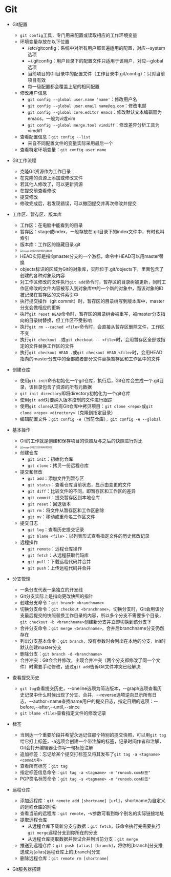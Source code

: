 # Git

* Git配置
  * `git config`工具，专门用来配置或读取相应的工作环境变量
  * 环境变量存放在以下位置
    * /etc/gitconfig：系统中对所有用户都普遍适用的配置，对应--system选项
    * ~/.gitconfig：用户目录下的配置文件只适用于该用户，对应--global选项
    * 当前项目的Git目录中的配置文件（工作目录中.git/config）：只对当前项目有效
    * 每一级配置都会覆盖上层的相同配置
  * 修改用户信息
    * `git config --global user.name 'name'`：修改用户名
    * `git config --global user.email name@qq.com`：修改电邮
    * `git config --global core.editor emacs`：修改默认文本编辑器为emacs，一般为vi或vim
    * `git config --global merge.tool vimdiff`：修改差异分析工具为vimdiff
  * 查看配置信息：`git config --list`
    * 来自不同配置文件的变量实际采用最后一个
  * 查看特定环境变量：`git config user.name`

* Git工作流程
  * 克隆Git资源作为工作目录
  * 在克隆的资源上添加或修改文件
  * 若其他人修改了，可以更新资源
  * 在提交前查看修改
  * 提交修改
  * 修改完成后，若发现错误，可以撤回提交并再次修改并提交
* 工作区、暂存区、版本库
  * 工作区：在电脑中能看到的目录
  * 暂存区：stage或index，一般存放在.git目录下的index文件中，有时也叫索引
  * 版本库：工作区的隐藏目录.git
  * <img src="C:\Users\Desire\AppData\Roaming\Typora\typora-user-images\image-20221229162144823.png" alt="image-20221229162144823" style="zoom:50%;" />
  * HEAD实际是指向master分支的一个游标，命令中HEAD可以用master替换
  * objects标识的区域为Git的对象库，实际位于.git/objects下，里面包含了创建的各种对象及内容
  * 对工作区修改的文件执行`git add`命令时，暂存区的目录树被更新，同时工作区修改的文件内容被写入到对象库中的一个新的对象中，而该对象的ID被记录在暂存区的文件索引中
  * 执行提交操作（git commit）时，暂存区的目录树写到版本库中，master分支会做相应的更新
  * 执行`git reset HEAD`命令时，暂存区的目录树会被重写，被master分支指向的目录树替换，但工作区不受影响
  * 执行`git rm --cached <file>`命令时，会直接从暂存区删除文件，工作区不变
  * 执行`git checkout .`或`git checkout -- <file>`时，会用暂存区全部或指定的文件替换工作区的文件
  * 执行`git checkout HEAD .`或`git checkout HEAD <file>`时，会用HEAD指向的master分支中的全部或者部分文件替换暂存区和工作区中的文件
* 创建仓库
  * 使用`git init`命令初始化一个git仓库，执行后，Git仓库会生成一个.git目录，该目录包含了资源的所有元数据
  * `git init directory`即将directory初始化为一个git仓库
  * 使用`git add`对要纳入版本控制的文件进行跟踪
  * 使用`git clone`从现有Git仓库中拷贝项目：`git clone <repo>`或`git clone <repo> <directory>`（克隆到指定目录）
  * 编辑配置文件：`git config -e`（当前仓库），`git config -e --global`
* 基本操作
  * Git的工作就是创建和保存项目的快照及与之后的快照进行对比
  * <img src="C:\Users\Desire\AppData\Roaming\Typora\typora-user-images\image-20221229164610006.png" alt="image-20221229164610006" style="zoom:50%;" />
  * 创建仓库
    * `git init`：初始化仓库
    * `git clone`：拷贝一份远程仓库
  * 提交和修改
    * `git add`：添加文件到暂存区
    * `git status`：查看仓库当前状态，显示由变更的文件
    * `git diff`：比较文件的不同，即暂存区和工作区的差异
    * `git commit`：提交暂存区到本地仓库
    * `git reset`：回退版本
    * `git rm`：将文件从暂存区和工作区删除
    * `git mv`：移动或重命名工作区文件
  * 提交日志
    * `git log`：查看历史提交记录
    * `git blame <file>`：以列表形式查看指定文件的历史修改记录
  * 远程操作
    * `git remote`：远程仓库操作
    * `git fetch`：从远程获取代码库
    * `git pull`：下载远程代码并合并
    * `git push`：上传远程代码并合并
* 分支管理
  * 一条分支代表一条独立的开发线
  * Git分支实际上是指向更改快照的指针
  * 创建分支命令：`git branch <branchname>`
  * 切换分支命令：`git checkout <branchname>`，切换分支时，Git会用该分支最后提交的快照替换工作目录的内容，所以多个分支不需要多个目录，`git checkout -b <branchname>`创建新分支并立即切换到该分支下
  * 合并分支命令：`git merge <branchname>`，合并后branchname分支仍然存在
  * 列出分支基本命令：`git branch`，没有参数时会列出在本地的分支，init时默认创建master分支
  * 删除分支：`git branch -d <branchname>`
  * 合并冲突：Git会合并修改，出现合并冲突（两个分支都修改了同一个文件）时需要手动修改，通过`git add`告诉Git文件冲突已经解决
* 查看提交历史
  * `git log`查看提交历史，--oneline选项为简洁版本，--graph选项查看历史记录中什么时候出现了分支、合并，--reverse选项逆向显示所有日志，--author=name查找name用户的提交日志，指定日期的选项：--before,--after,--until,--since
  * `git blame <file>`查看指定文件的修改记录
* 标签
  * 当到达一个重要阶段并希望永远记住那个特别的提交快照，可以用`git tag`给它打上标签，-a选项会创建一个带注解的标签，记录时间作者和注解，Git会打开编辑器让你写一句标签注解
  * 追加标签：忘记给某个提交打标签又将其发布了`git tag -a <tagname> <commit号>`
  * 查看所有标签：`git tag`
  * 指定标签信息命令：`git tag -a <tagname> -m "runoob.com标签"`
  * PGP签名标签命令：`git tag -s <tagname> -m "runoob.com标签"`
* 远程仓库
  * 添加远程库：`git remote add [shortname] [url]`，shortname为自定义的远程仓库的别名
  * 查看当前的远程库：`git remote`，-v参数可看到每个别名的实际链接地址
  * 提取远程仓库
    * 从远程仓库下载新分支与数据：`git fetch`，该命令执行完需要执行`git merge`远程分支到你所在的分支
    * 从远程仓库提取数据并尝试合并到当前分支：`git merge`
  * 推送到远程仓库：`git push [alias] [branch]`，将你的[branch]分支推送成为[alias]远程仓库上的[branch]分支
  * 删除远程仓库：`git remote rm [shortname]`
* Git服务器搭建